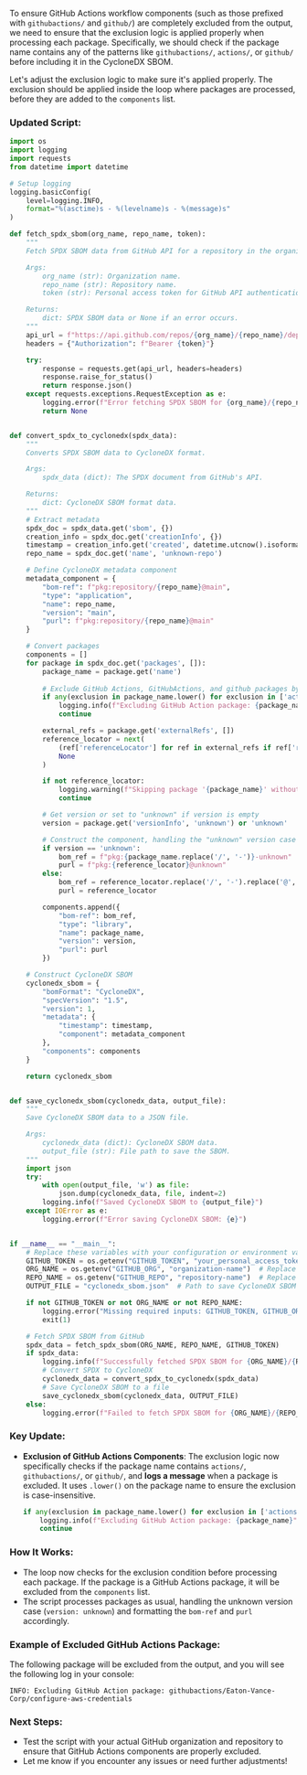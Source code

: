 To ensure GitHub Actions workflow components (such as those prefixed with `githubactions/` and `github/`) are completely excluded from the output, we need to ensure that the exclusion logic is applied properly when processing each package. Specifically, we should check if the package name contains any of the patterns like `githubactions/`, `actions/`, or `github/` before including it in the CycloneDX SBOM.

Let's adjust the exclusion logic to make sure it's applied properly. The exclusion should be applied inside the loop where packages are processed, before they are added to the `components` list.

### Updated Script:

```python
import os
import logging
import requests
from datetime import datetime

# Setup logging
logging.basicConfig(
    level=logging.INFO,
    format="%(asctime)s - %(levelname)s - %(message)s"
)

def fetch_spdx_sbom(org_name, repo_name, token):
    """
    Fetch SPDX SBOM data from GitHub API for a repository in the organization.

    Args:
        org_name (str): Organization name.
        repo_name (str): Repository name.
        token (str): Personal access token for GitHub API authentication.

    Returns:
        dict: SPDX SBOM data or None if an error occurs.
    """
    api_url = f"https://api.github.com/repos/{org_name}/{repo_name}/dependency-graph/sbom"
    headers = {"Authorization": f"Bearer {token}"}

    try:
        response = requests.get(api_url, headers=headers)
        response.raise_for_status()
        return response.json()
    except requests.exceptions.RequestException as e:
        logging.error(f"Error fetching SPDX SBOM for {org_name}/{repo_name}: {e}")
        return None


def convert_spdx_to_cyclonedx(spdx_data):
    """
    Converts SPDX SBOM data to CycloneDX format.

    Args:
        spdx_data (dict): The SPDX document from GitHub's API.

    Returns:
        dict: CycloneDX SBOM format data.
    """
    # Extract metadata
    spdx_doc = spdx_data.get('sbom', {})
    creation_info = spdx_doc.get('creationInfo', {})
    timestamp = creation_info.get('created', datetime.utcnow().isoformat())
    repo_name = spdx_doc.get('name', 'unknown-repo')

    # Define CycloneDX metadata component
    metadata_component = {
        "bom-ref": f"pkg:repository/{repo_name}@main",
        "type": "application",
        "name": repo_name,
        "version": "main",
        "purl": f"pkg:repository/{repo_name}@main"
    }

    # Convert packages
    components = []
    for package in spdx_doc.get('packages', []):
        package_name = package.get('name')
        
        # Exclude GitHub Actions, GitHubActions, and github packages by name
        if any(exclusion in package_name.lower() for exclusion in ['actions/', 'githubactions/', 'github/']):
            logging.info(f"Excluding GitHub Action package: {package_name}")
            continue

        external_refs = package.get('externalRefs', [])
        reference_locator = next(
            (ref['referenceLocator'] for ref in external_refs if ref['referenceType'] == 'purl'), 
            None
        )

        if not reference_locator:
            logging.warning(f"Skipping package '{package_name}' without a referenceLocator.")
            continue

        # Get version or set to "unknown" if version is empty
        version = package.get('versionInfo', 'unknown') or 'unknown'

        # Construct the component, handling the "unknown" version case
        if version == 'unknown':
            bom_ref = f"pkg:{package_name.replace('/', '-')}-unknown"
            purl = f"pkg:{reference_locator}@unknown"
        else:
            bom_ref = reference_locator.replace('/', '-').replace('@', '-')
            purl = reference_locator

        components.append({
            "bom-ref": bom_ref,
            "type": "library",
            "name": package_name,
            "version": version,
            "purl": purl
        })

    # Construct CycloneDX SBOM
    cyclonedx_sbom = {
        "bomFormat": "CycloneDX",
        "specVersion": "1.5",
        "version": 1,
        "metadata": {
            "timestamp": timestamp,
            "component": metadata_component
        },
        "components": components
    }

    return cyclonedx_sbom


def save_cyclonedx_sbom(cyclonedx_data, output_file):
    """
    Save CycloneDX SBOM data to a JSON file.

    Args:
        cyclonedx_data (dict): CycloneDX SBOM data.
        output_file (str): File path to save the SBOM.
    """
    import json
    try:
        with open(output_file, 'w') as file:
            json.dump(cyclonedx_data, file, indent=2)
        logging.info(f"Saved CycloneDX SBOM to {output_file}")
    except IOError as e:
        logging.error(f"Error saving CycloneDX SBOM: {e}")


if __name__ == "__main__":
    # Replace these variables with your configuration or environment variables
    GITHUB_TOKEN = os.getenv("GITHUB_TOKEN", "your_personal_access_token")  # Add GitHub token here or set as env variable
    ORG_NAME = os.getenv("GITHUB_ORG", "organization-name")  # Replace with the org name
    REPO_NAME = os.getenv("GITHUB_REPO", "repository-name")  # Replace with repo name within org
    OUTPUT_FILE = "cyclonedx_sbom.json"  # Path to save CycloneDX SBOM

    if not GITHUB_TOKEN or not ORG_NAME or not REPO_NAME:
        logging.error("Missing required inputs: GITHUB_TOKEN, GITHUB_ORG, or GITHUB_REPO.")
        exit(1)

    # Fetch SPDX SBOM from GitHub
    spdx_data = fetch_spdx_sbom(ORG_NAME, REPO_NAME, GITHUB_TOKEN)
    if spdx_data:
        logging.info(f"Successfully fetched SPDX SBOM for {ORG_NAME}/{REPO_NAME}.")
        # Convert SPDX to CycloneDX
        cyclonedx_data = convert_spdx_to_cyclonedx(spdx_data)
        # Save CycloneDX SBOM to a file
        save_cyclonedx_sbom(cyclonedx_data, OUTPUT_FILE)
    else:
        logging.error(f"Failed to fetch SPDX SBOM for {ORG_NAME}/{REPO_NAME}.")
```

### Key Update:
- **Exclusion of GitHub Actions Components**: The exclusion logic now specifically checks if the package name contains `actions/`, `githubactions/`, or `github/`, and **logs a message** when a package is excluded. It uses `.lower()` on the package name to ensure the exclusion is case-insensitive.
  
   ```python
   if any(exclusion in package_name.lower() for exclusion in ['actions/', 'githubactions/', 'github/']):
       logging.info(f"Excluding GitHub Action package: {package_name}")
       continue
   ```

### How It Works:
- The loop now checks for the exclusion condition before processing each package. If the package is a GitHub Actions package, it will be excluded from the `components` list.
- The script processes packages as usual, handling the unknown version case (`version: unknown`) and formatting the `bom-ref` and `purl` accordingly.

### Example of Excluded GitHub Actions Package:
The following package will be excluded from the output, and you will see the following log in your console:
```text
INFO: Excluding GitHub Action package: githubactions/Eaton-Vance-Corp/configure-aws-credentials
```

### Next Steps:
- Test the script with your actual GitHub organization and repository to ensure that GitHub Actions components are properly excluded.
- Let me know if you encounter any issues or need further adjustments!
